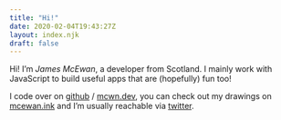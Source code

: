 ```yaml
---
title: "Hi!"
date: 2020-02-04T19:43:27Z
layout: index.njk
draft: false
---
```


Hi! I’m _James McEwan_, a developer from Scotland. I mainly work
with JavaScript to build useful apps that are (hopefully) fun too!

I code over on [github](https://github.com/jamesmcewan) / [mcwn.dev](https://mcwn.dev), you
can check out my drawings on [mcewan.ink](https://mcewan.ink) and I’m usually reachable via
[twitter](https://twitter.com/mce).
